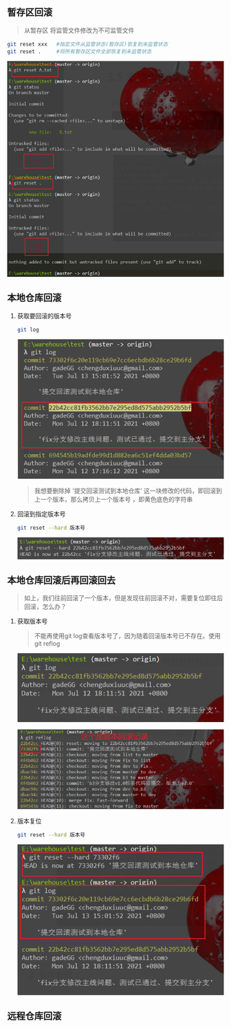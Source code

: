 ## 暂存区回滚

>   从暂存区 将监管文件修改为不可监管文件

```bash
git reset xxx   #指定文件从监管状态(暂存区)恢复到未监管状态
git reset .     #将所有暂存区文件全部恢复到未监管状态
```

![image-20210712132501089](第二章-常用命令.assets/image-20210712132501089.png)





## 本地仓库回滚

1.  获取要回滚的版本号

    ```bash
    git log
    ```

    ![image-20210713150755316](第六章-回滚.assets/image-20210713150755316.png)

    >   我想要删除掉 '提交回滚测试到本地仓库' 这一块修改的代码，即回滚到上一个版本，那么拷贝上一个版本号 ，即黄色底色的字符串

2.  回滚到指定版本号

    ```bash
    git reset --hard 版本号
    ```

    ![image-20210713150953980](第六章-回滚.assets/image-20210713150953980.png)



## 本地仓库回滚后再回滚回去

>   如上，我们往前回滚了一个版本，但是发现往前回滚不对，需要复位即往后回滚，怎么办？

1.  获取版本号

    >   不能再使用git log查看版本号了，因为随着回滚版本号已不存在。使用git reflog

    ![image-20210713151624380](第六章-回滚.assets/image-20210713151624380.png)

    ![image-20210713151720025](第六章-回滚.assets/image-20210713151720025.png)

    

    

2.  版本复位

    ```bash
    git reset --hard 版本号
    ```

    ![image-20210713151849573](第六章-回滚.assets/image-20210713151849573.png)

## 远程仓库回滚

